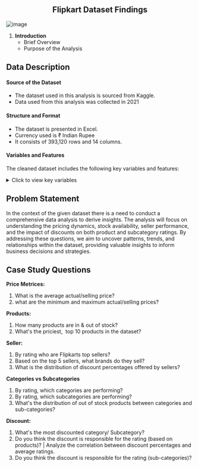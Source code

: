 <h2 align="center">
   Flipkart Dataset Findings
 </h2>

   ![image](https://github.com/TendaiPhikiso/Flipkart-Dataset-Findings/assets/57633068/a34a5855-26f1-4b7f-a0e8-75f69a341df9)
   
1. **Introduction**
   - Brief Overview
   - Purpose of the Analysis

## Data Description 
#### Source of the Dataset

- The dataset used in this analysis is sourced from Kaggle.
- Data used from this analysis was collected in 2021

#### Structure and Format

- The dataset is presented in Excel.
- Currency used is ₹ Indian Rupee
- It consists of 393,120 rows and 14 columns.

#### Variables and Features
The cleaned dataset includes the following key variables and features:
<details>
<summary>
Click to view key variables
</summary>
  
1. product_id: [Provide a short description of what the data in this column represents.]
2. actual_price: [Provide a short description of what the data in this column represents.]
3. average_rating: [Provide a short description of what the data in this column represents.]
4. category: [Provide a short description of what the data in this column represents.]
5. discount: [Provide a short description of what the data in this column represents.]
6. out_of_stock: [Provide a short description of what the data in this column represents.]
7. seller: [Provide a short description of what the data in this column represents.]
8. selling_price: [Provide a short description of what the data in this column represents.]
9. sub_category: [Provide a short description of what the data in this column represents.]
10. brand : [Provide a short description of what the data in this column represents.]

</details>


## Problem Statement
In the context of the given dataset there is a need to conduct a comprehensive data analysis to derive  insights. The analysis will focus on understanding the pricing dynamics, stock availability, seller performance, and the impact of discounts on both product and subcategory ratings. By addressing these questions, we aim to uncover patterns, trends, and relationships within the dataset, providing valuable insights to inform business decisions and strategies.

## Case Study Questions 
**Price Metrices:**

1. What is the average actual/selling price?
3. what are the minimum and maximum actual/selling prices?

**Products:**

1. How many products are in & out of stock?
2. What's the priciest,  top 10 products in the dataset?

**Seller:**

1. By rating who are Flipkarts top sellers?
2. Based on the top 5 sellers, what brands do they sell?
3. What is the distribution of discount percentages offered by sellers?

**Categories vs Subcategories** 

1. By rating, which categories are performing?
2. By rating, which subcategories are performing?
3. What's the distribution of out of stock products
between categories and sub-categories?

**Discount:**

1. What's the most discounted category/ Subcategory?
2. Do you think the discount is responsible for the rating (based on products)? | Analyze the correlation between discount percentages and average ratings.
3. Do you think the discount is responsible for the rating (sub-categories)?
